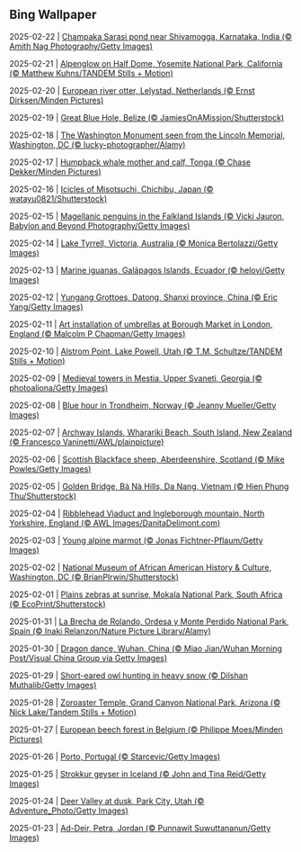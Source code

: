 ## Bing Wallpaper
2025-02-22 | [Champaka Sarasi pond near Shivamogga, Karnataka, India (© Amith Nag Photography/Getty Images)](./wallpaper/2025-02-22.jpg) 

2025-02-21 | [Alpenglow on Half Dome, Yosemite National Park, California (© Matthew Kuhns/TANDEM Stills + Motion)](./wallpaper/2025-02-21.jpg) 

2025-02-20 | [European river otter, Lelystad, Netherlands (© Ernst Dirksen/Minden Pictures)](./wallpaper/2025-02-20.jpg) 

2025-02-19 | [Great Blue Hole, Belize (© JamiesOnAMission/Shutterstock)](./wallpaper/2025-02-19.jpg) 

2025-02-18 | [The Washington Monument seen from the Lincoln Memorial, Washington, DC (© lucky-photographer/Alamy)](./wallpaper/2025-02-18.jpg) 

2025-02-17 | [Humpback whale mother and calf, Tonga (© Chase Dekker/Minden Pictures)](./wallpaper/2025-02-17.jpg) 

2025-02-16 | [Icicles of Misotsuchi, Chichibu, Japan (© watayu0821/Shutterstock)](./wallpaper/2025-02-16.jpg) 

2025-02-15 | [Magellanic penguins in the Falkland Islands (© Vicki Jauron, Babylon and Beyond Photography/Getty Images)](./wallpaper/2025-02-15.jpg) 

2025-02-14 | [Lake Tyrrell, Victoria, Australia (© Monica Bertolazzi/Getty Images)](./wallpaper/2025-02-14.jpg) 

2025-02-13 | [Marine iguanas, Galápagos Islands, Ecuador (© helovi/Getty Images)](./wallpaper/2025-02-13.jpg) 

2025-02-12 | [Yungang Grottoes, Datong, Shanxi province, China (© Eric Yang/Getty Images)](./wallpaper/2025-02-12.jpg) 

2025-02-11 | [Art installation of umbrellas at Borough Market in London, England (© Malcolm P Chapman/Getty Images)](./wallpaper/2025-02-11.jpg) 

2025-02-10 | [Alstrom Point, Lake Powell, Utah (© T.M. Schultze/TANDEM Stills + Motion)](./wallpaper/2025-02-10.jpg) 

2025-02-09 | [Medieval towers in Mestia, Upper Svaneti, Georgia (© photoaliona/Getty Images)](./wallpaper/2025-02-09.jpg) 

2025-02-08 | [Blue hour in Trondheim, Norway (© Jeanny Mueller/Getty Images)](./wallpaper/2025-02-08.jpg) 

2025-02-07 | [Archway Islands, Wharariki Beach, South Island, New Zealand (© Francesco Vaninetti/AWL/plainpicture)](./wallpaper/2025-02-07.jpg) 

2025-02-06 | [Scottish Blackface sheep, Aberdeenshire, Scotland  (© Mike Powles/Getty Images)](./wallpaper/2025-02-06.jpg) 

2025-02-05 | [Golden Bridge, Bà Nà Hills, Da Nang, Vietnam (© Hien Phung Thu/Shutterstock)](./wallpaper/2025-02-05.jpg) 

2025-02-04 | [Ribblehead Viaduct and Ingleborough mountain, North Yorkshire, England (© AWL Images/DanitaDelimont.com)](./wallpaper/2025-02-04.jpg) 

2025-02-03 | [Young alpine marmot (© Jonas Fichtner-Pflaum/Getty Images)](./wallpaper/2025-02-03.jpg) 

2025-02-02 | [National Museum of African American History & Culture, Washington, DC (© BrianPIrwin/Shutterstock)](./wallpaper/2025-02-02.jpg) 

2025-02-01 | [Plains zebras at sunrise, Mokala National Park, South Africa (© EcoPrint/Shutterstock)](./wallpaper/2025-02-01.jpg) 

2025-01-31 | [La Brecha de Rolando, Ordesa y Monte Perdido National Park, Spain (© Inaki Relanzon/Nature Picture Library/Alamy)](./wallpaper/2025-01-31.jpg) 

2025-01-30 | [Dragon dance, Wuhan, China (© Miao Jian/Wuhan Morning Post/Visual China Group via Getty Images)](./wallpaper/2025-01-30.jpg) 

2025-01-29 | [Short-eared owl hunting in heavy snow (© Dilshan Muthalib/Getty Images)](./wallpaper/2025-01-29.jpg) 

2025-01-28 | [Zoroaster Temple, Grand Canyon National Park, Arizona (© Nick Lake/Tandem Stills + Motion)](./wallpaper/2025-01-28.jpg) 

2025-01-27 | [European beech forest in Belgium (© Philippe Moes/Minden Pictures)](./wallpaper/2025-01-27.jpg) 

2025-01-26 | [Porto, Portugal (© Starcevic/Getty Images)](./wallpaper/2025-01-26.jpg) 

2025-01-25 | [Strokkur geyser in Iceland (© John and Tina Reid/Getty Images)](./wallpaper/2025-01-25.jpg) 

2025-01-24 | [Deer Valley at dusk, Park City, Utah (© Adventure_Photo/Getty Images)](./wallpaper/2025-01-24.jpg) 

2025-01-23 | [Ad-Deir, Petra, Jordan (© Punnawit Suwuttananun/Getty Images)](./wallpaper/2025-01-23.jpg) 

